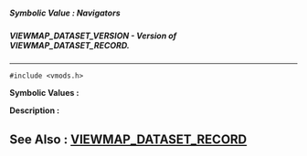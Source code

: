 ##### Symbolic Value : Navigators
##### VIEWMAP_DATASET_VERSION - Version of VIEWMAP_DATASET_RECORD.
---
```
#include <vmods.h>
```

**Symbolic Values :**



**Description :**




**See Also :**
[VIEWMAP_DATASET_RECORD](/domino-c-api-docs/reference/Data/VIEWMAP_DATASET_RECORD)
---

